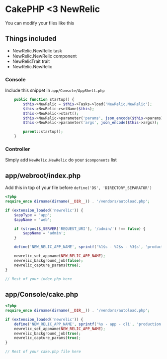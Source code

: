 # CakePHP <3 NewRelic

You can modify your files like this

## Things included

- NewRelic.NewRelic task
- NewRelic.NewRelic component
- NewRelicTrait trait
- NewRelic.NewRelic

### Console

Include this snippet in `app/Console/AppShell.php`

```php
	public function startup() {
		$this->NewRelic = $this->Tasks->load('NewRelic.NewRelic');
		$this->NewRelic->setName($this);
		$this->NewRelic->start();
		$this->NewRelic->parameter('params', json_encode($this->params));
		$this->NewRelic->parameter('args', json_encode($this->args));

		parent::startup();
	}
```

### Controller

Simply add `NewRelic.NewRelic` do your `$components` list

## app/webroot/index.php

Add this in top of your file before `define('DS', 'DIRECTORY_SEPARATOR')`

```php
<?php
require_once dirname(dirname(__DIR__)) . '/vendors/autoload.php';

if (extension_loaded('newrelic')) {
	$appType = 'app';
	$appName = 'web';

	if (strpos($_SERVER['REQUEST_URI'], '/admin/') !== false) {
		$appName = 'admin';
	}

	define('NEW_RELIC_APP_NAME', sprintf('%1$s - %2$s - %3$s', 'production', $appType, $appName));

	newrelic_set_appname(NEW_RELIC_APP_NAME);
	newrelic_background_job(false);
	newrelic_capture_params(true);
}

// Rest of your index.php here
```

## app/Console/cake.php

```php
<?php
require_once dirname(dirname(__DIR__)) . '/vendors/autoload.php';

if (extension_loaded('newrelic')) {
	define('NEW_RELIC_APP_NAME', sprintf('%s - app - cli', 'production'));
	newrelic_set_appname(NEW_RELIC_APP_NAME);
	newrelic_background_job(true);
	newrelic_capture_params(true);
}

// Rest of your cake.php file here
```
